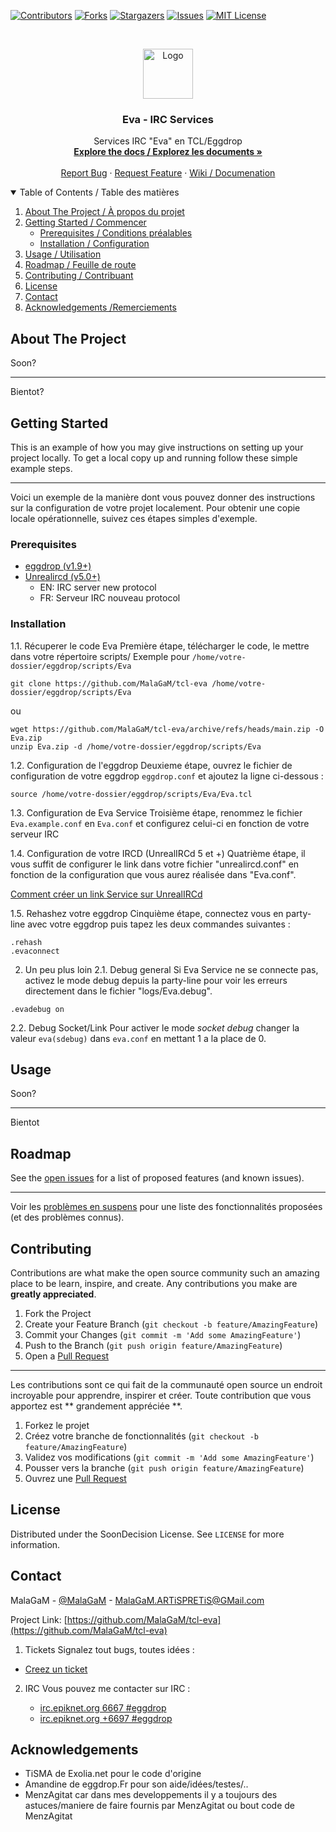 [![Contributors][contributors-shield]][contributors-url]
[![Forks][forks-shield]][forks-url]
[![Stargazers][stars-shield]][stars-url]
[![Issues][issues-shield]][issues-url]
[![MIT License][license-shield]][license-url]



<!-- PROJECT LOGO -->
<br />
<p align="center">
  <a href="https://github.com/MalaGaM/tcl-eva">
    <img src="https://upload.wikimedia.org/wikipedia/commons/6/6c/IRC_Logo_Small-01_%281%29.png" alt="Logo" width="80" height="80">
  </a>

  <h3 align="center">Eva - IRC Services</h3>

  <p align="center">
    Services IRC "Eva" en TCL/Eggdrop
    <br />
    <a href="https://github.com/MalaGaM/tcl-eva"><strong>Explore the docs / Explorez les documents »</strong></a>
    <br />
    <br />
    <a href="https://github.com/MalaGaM/tcl-eva/issues">Report Bug</a>
    ·
    <a href="https://github.com/MalaGaM/tcl-eva/issues">Request Feature</a>
    ·
    <a href="https://github.com/MalaGaM/tcl-eva/wiki">Wiki / Documenation</a>
  </p>
</p>

<!-- TABLE OF CONTENTS -->
<details open="open">
  <summary>Table of Contents / Table des matières</summary>
  <ol>
    <li>
      <a href="#about-the-project">About The Project / À propos du projet</a>
    </li>
    <li>
      <a href="#getting-started">Getting Started / Commencer</a>
      <ul>
        <li><a href="#prerequisites">Prerequisites / Conditions préalables</a></li>
        <li><a href="#installation">Installation / Configuration</a></li>
      </ul>
    </li>
    <li><a href="#usage">Usage / Utilisation</a></li>
    <li><a href="#roadmap">Roadmap / Feuille de route</a></li>
    <li><a href="#contributing">Contributing / Contribuant </a></li>
    <li><a href="#license">License</a></li>
    <li><a href="#contact">Contact</a></li>
    <li><a href="#acknowledgements">Acknowledgements /Remerciements</a></li>
  </ol>
</details>

<!-- ABOUT THE PROJECT -->
## About The Project

Soon?

----

Bientot?

<!-- GETTING STARTED -->
## Getting Started

This is an example of how you may give instructions on setting up your project locally.
To get a local copy up and running follow these simple example steps.

----
Voici un exemple de la manière dont vous pouvez donner des instructions sur la configuration de votre projet localement.
Pour obtenir une copie locale opérationnelle, suivez ces étapes simples d'exemple.

### Prerequisites
* [eggdrop (v1.9+)](http://www.eggheads.org/)
* [Unrealircd (v5.0+)](http://www.eggheads.org/)
  * EN: IRC server new protocol
  * FR: Serveur IRC nouveau protocol


### Installation
1.1.  Récuperer le code Eva
Première étape, télécharger le code, le mettre dans votre répertoire scripts/
Exemple pour ```/home/votre-dossier/eggdrop/scripts/Eva```
```
git clone https://github.com/MalaGaM/tcl-eva /home/votre-dossier/eggdrop/scripts/Eva
```
ou 
```
wget https://github.com/MalaGaM/tcl-eva/archive/refs/heads/main.zip -O Eva.zip
unzip Eva.zip -d /home/votre-dossier/eggdrop/scripts/Eva
```

1.2. Configuration de l'eggdrop
Deuxieme étape, ouvrez le fichier de configuration de votre eggdrop ```eggdrop.conf``` et ajoutez la ligne ci-dessous :
```
source /home/votre-dossier/eggdrop/scripts/Eva/Eva.tcl
```

1.3.  Configuration de Eva Service
Troisième étape, renommez le fichier ```Eva.example.conf``` en ```Eva.conf``` et configurez celui-ci en fonction de votre serveur IRC

1.4.  Configuration de votre IRCD (UnrealIRCd 5 et +)
Quatrième étape, il vous suffit de configurer le link dans votre fichier "unrealircd.conf" en fonction de la configuration que vous aurez réalisée dans "Eva.conf". 

[Comment créer un link Service sur UnrealIRCd](http://www.exolia.fr/guide-lire-11.html)

1.5.  Rehashez votre eggdrop
Cinquième étape, connectez vous en party-line avec votre eggdrop puis tapez les deux commandes suivantes :
```
.rehash
.evaconnect
```

2. Un peu plus loin
2.1. Debug general
Si Eva Service ne se connecte pas, activez le mode debug depuis la party-line  pour voir les erreurs directement dans le fichier "logs/Eva.debug".
```
.evadebug on 
```
2.2. Debug Socket/Link
Pour activer le mode *socket debug* changer la valeur ```eva(sdebug)``` dans ```eva.conf``` en mettant 1 a la place de 0.
<!-- USAGE EXAMPLES -->
## Usage


Soon?

----

Bientot

<!-- ROADMAP -->
## Roadmap

See the [open issues](https://github.com/MalaGaM/tcl-eva/issues) for a list of proposed features (and known issues).

---
Voir les [problèmes en suspens](https://github.com/MalaGaM/tcl-eva/issues) pour une liste des fonctionnalités proposées (et des problèmes connus).

<!-- CONTRIBUTING -->
## Contributing

Contributions are what make the open source community such an amazing place to be learn, inspire, and create. Any contributions you make are **greatly appreciated**.

1. Fork the Project
2. Create your Feature Branch (`git checkout -b feature/AmazingFeature`)
3. Commit your Changes (`git commit -m 'Add some AmazingFeature'`)
4. Push to the Branch (`git push origin feature/AmazingFeature`)
5. Open a [Pull Request](https://github.com/MalaGaM/tcl-eva/pulls)

---
Les contributions sont ce qui fait de la communauté open source un endroit incroyable pour apprendre, inspirer et créer. Toute contribution que vous apportez est ** grandement appréciée **.
1. Forkez le projet
2. Créez votre branche de fonctionnalités (`git checkout -b feature/AmazingFeature`)
3. Validez vos modifications (`git commit -m 'Add some AmazingFeature'`)
4. Pousser vers la branche (`git push origin feature/AmazingFeature`)
5. Ouvrez une [Pull Request](https://github.com/MalaGaM/tcl-eva/pulls)

<!-- LICENSE -->
## License

Distributed under the SoonDecision License. See `LICENSE` for more information.



<!-- CONTACT -->
## Contact

MalaGaM - [@MalaGaM](https://github.com/MalaGaM) - MalaGaM.ARTiSPRETiS@GMail.com

Project Link: [https://github.com/MalaGaM/tcl-eva](https://github.com/MalaGaM/tcl-eva)

1. Tickets
Signalez tout bugs, toutes idées :
* [Creez un ticket]([#4-configuration-de-unrealircd](https://github.com/MalaGaM/tcl-eva/issues))

2. IRC
Vous pouvez me contacter sur IRC :

   * [irc.epiknet.org 6667 #eggdrop](irc://irc.epiknet.org:6667/#eggdrop)
   * [irc.epiknet.org +6697 #eggdrop](irc://irc.epiknet.org:+6697/#eggdrop)

<!-- ACKNOWLEDGEMENTS -->
## Acknowledgements
* TiSMA de Exolia.net pour le code d'origine
* Amandine de eggdrop.Fr pour son aide/idées/testes/..
* MenzAgitat car dans mes developpements il y a toujours des astuces/maniere de faire fournis par MenzAgitat ou bout code de MenzAgitat




<!-- MARKDOWN LINKS & IMAGES -->
<!-- https://www.markdownguide.org/basic-syntax/#reference-style-links -->
[contributors-shield]: https://img.shields.io/github/contributors/MalaGaM/tcl-eva.svg?style=for-the-badge
[contributors-url]: https://github.com/MalaGaM/tcl-eva/graphs/contributors
[forks-shield]: https://img.shields.io/github/forks/MalaGaM/tcl-eva.svg?style=for-the-badge
[forks-url]: https://github.com/MalaGaM/tcl-eva/network/members
[stars-shield]: https://img.shields.io/github/stars/MalaGaM/tcl-eva.svg?style=for-the-badge
[stars-url]: https://github.com/MalaGaM/tcl-eva/stargazers
[issues-shield]: https://img.shields.io/github/issues/MalaGaM/tcl-eva.svg?style=for-the-badge
[issues-url]: https://github.com/MalaGaM/tcl-eva/issues
[license-shield]: https://img.shields.io/github/license/MalaGaM/tcl-eva.svg?style=for-the-badge
[license-url]: https://github.com/MalaGaM/tcl-eva/blob/master/LICENSE.txt
[product-screenshot]: images/screenshot.png

